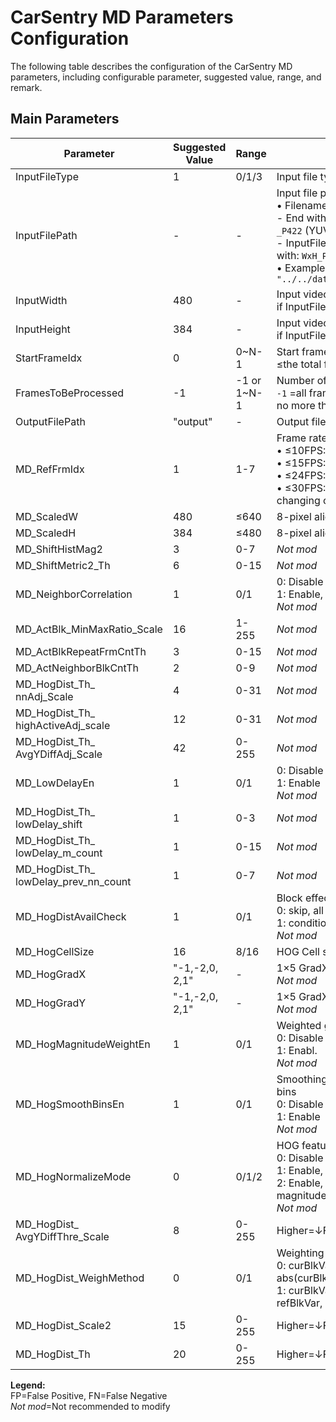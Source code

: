 # CarSentry MD Parameters Configuration

The following table describes the configuration of the CarSentry MD parameters, including configurable parameter, suggested value, range, and remark.

## Main Parameters

| Parameter | Suggested<br>Value | Range | Remark |
|------------|---|---|---------------|
| InputFileType | 1 | 0/1/3 | Input file type |
| InputFilePath | - | - | Input file path<br>  • Filename requirements:<br> - End with `_P420` (YUV420) or `_P422` (YUV422)<br>- InputFileType=1, filename end with: `WxH_P420` or `WxH_P422`<br> • Example: `"../../data/xxx_480x384_P420.yuv"` |
| InputWidth | 480 | - | Input video/image width(W), ignore if InputFileType=1 |
| InputHeight | 384 | - | Input video/image height(H), ignore if InputFileType=1 |
| StartFrameIdx | 0 | 0~N-1 | Start frame index<br> ≤the total frames(N) of the video |
| FramesToBeProcessed | -1 | -1 or <br> 1~N-1 | Number of frames to be processed<br> `-1` =all frames, or else<br>no more than (N-StartFrameIdx) |
| OutputFilePath | "output" | - | Output file path |
| MD_RefFrmIdx | 1 | 1-7 | Frame rate dependent:<br>• ≤10FPS:1<br> • ≤15FPS:3<br> • ≤24FPS:6<br> • ≤30FPS:7<br> changing on the actual situation |
| MD_ScaledW | 480 | ≤640 | 8-pixel aligned |
| MD_ScaledH | 384 | ≤480 | 8-pixel aligned |
| MD_ShiftHistMag2 | 3 | 0-7 | *Not mod* |
| MD_ShiftMetric2_Th | 6 | 0-15 | *Not mod* |
| MD_NeighborCorrelation | 1 | 0/1 | 0: Disable<br>1: Enable, FP reduction<br>*Not mod* |
| MD_ActBlk_MinMaxRatio_Scale | 16 | 1-255 | *Not mod* |
| MD_ActBlkRepeatFrmCntTh | 3 | 0-15 | *Not mod* |
| MD_ActNeighborBlkCntTh | 2 | 0-9 | *Not mod* |
| MD_HogDist_Th_<br>nnAdj_Scale | 4 | 0-31 | *Not mod* |
| MD_HogDist_Th_<br>highActiveAdj_scale | 12 | 0-31 | *Not mod* |
| MD_HogDist_Th_<br>AvgYDiffAdj_Scale | 42 | 0-255 | *Not mod* |
| MD_LowDelayEn | 1 | 0/1 | 0: Disable<br>1: Enable<br>*Not mod* |
| MD_HogDist_Th_<br>lowDelay_shift | 1 | 0-3 | *Not mod* |
| MD_HogDist_Th_<br>lowDelay_m_count | 1 | 0-15 | *Not mod* |
| MD_HogDist_Th_<br>lowDelay_prev_nn_count | 1 | 0-7 | *Not mod* |
| MD_HogDistAvailCheck | 1 | 0/1 | Block effectiveness<br>0: skip, all avaliable<br>1: conditional check<br>*Not mod* |
| MD_HogCellSize | 16 | 8/16 | HOG Cell size |
| MD_HogGradX | "-1,-2,0,<br>2,1" | - | 1×5 GradX kernel, 1x5 only<br>*Not mod* |
| MD_HogGradY | "-1,-2,0,<br>2,1" | - | 1×5 GradX kernel, 1x5 only<br>*Not mod* |
| MD_HogMagnitudeWeightEn | 1 | 0/1 | Weighted gradient magnitude<br>0: Disable<br>1: Enabl.<br>*Not mod* |
| MD_HogSmoothBinsEn | 1 | 0/1 | Smoothing filter to the histogram bins<br>0: Disable<br>1: Enable<br>*Not mod* |
| MD_HogNormalizeMode | 0 | 0/1/2 | HOG feature normalization<br>0: Disable<br>1: Enable, output hist norm<br>2: Enable, output sum of gradient magnitude<br>*Not mod* |
| MD_HogDist_<br>AvgYDiffThre_Scale | 8 | 0-255 | Higher=↓FP↑FN |
| MD_HogDist_WeighMethod | 0 | 0/1 | Weighting method for distance<br>0: curBlkVar +<br> abs(curBlkVar - refBlkVar)<br>1: curBlkVar + MAX(curBlkVar-refBlkVar, 0) |
| MD_HogDist_Scale2 | 15 | 0-255 | Higher=↓FP↑FN |
| MD_HogDist_Th | 20 | 0-255 | Higher=↓FP↑FN  |

**Legend:**  
FP=False Positive, FN=False Negative  
*Not mod*=Not recommended to modify
